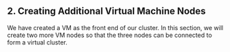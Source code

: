 ## 2. Creating Additional Virtual Machine Nodes

We have created a VM as the front end of our cluster. In this section, we will create two more VM nodes so that the three nodes can be connected to form a virtual cluster. 